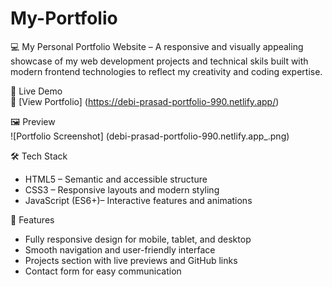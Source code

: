 # My-Portfolio
💻 My Personal Portfolio Website – A responsive and visually appealing showcase of my web development projects and technical skils built with modern frontend technologies to reflect my creativity and coding expertise.

🚀 Live Demo  
🔗 [View Portfolio] (https://debi-prasad-portfolio-990.netlify.app/)  

🖼 Preview  
![Portfolio Screenshot] (debi-prasad-portfolio-990.netlify.app_.png)  

🛠 Tech Stack  
- HTML5 – Semantic and accessible structure  
- CSS3 – Responsive layouts and modern styling  
- JavaScript (ES6+)– Interactive features and animations  

📌 Features  
- Fully responsive design for mobile, tablet, and desktop  
- Smooth navigation and user-friendly interface  
- Projects section with live previews and GitHub links  
- Contact form for easy communication  
